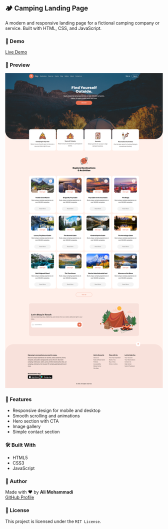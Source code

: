 ## 🏕️ Camping Landing Page
A modern and responsive landing page for a fictional camping company or service. Built with HTML, CSS, and JavaScript.

### 🚀 Demo
<a href="https://alimohammadi00.github.io/landing-camping-web/">Live Demo</a>

### 📸 Preview

![web preview](https://github.com/AliMohammadi00/landing-camping-web/blob/master/images/fullscreenshot.png)

### 📁 Features


  - Responsive design for mobile and desktop
  - Smooth scrolling and animations
  - Hero section with CTA
  - Image gallery
  - Simple contact section


### 🛠️ Built With

  - HTML5
  - CSS3
  - JavaScript

### 🙌 Author

Made with ❤️ by **Ali Mohammadi**  
[GitHub Profile](https://github.com/alimohammadi00)

### 📜 License

This project is licensed under the `MIT License`.

